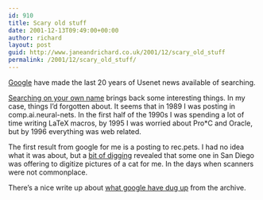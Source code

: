 ```yaml
---
id: 910
title: Scary old stuff
date: 2001-12-13T09:49:00+00:00
author: richard
layout: post
guid: http://www.janeandrichard.co.uk/2001/12/scary_old_stuff
permalink: /2001/12/scary_old_stuff/
---
```

[Google](http://www.google.com/) have made the last 20 years of Usenet news available of searching.

[Searching on your own name](http://groups.google.com/groups) brings back some interesting things. In my case, things I&#8217;d forgotten about. It seems that in 1989 I was posting in comp.ai.neural-nets. In the first half of the 1990s I was spending a lot of time writing LaTeX macros, by 1995 I was worried about Pro*C and Oracle, but by 1996 everything was web related.

The first result from google for me is a posting to rec.pets. I had no idea what it was about, but a [bit of digging](http://groups.google.com/groups?q=author:brian%40ucselx.sdsu.edu&hl=en&rnum=6&selm=1990Nov12.190542.11114%40ucselx.sdsu.edu) revealed that some one in San Diego was offering to digitize pictures of a cat for me. In the days when scanners were not commonplace.

There&#8217;s a nice write up about [what google have dug up](http://www.google.com/googlegroups/archive_announce_20.html) from the archive.